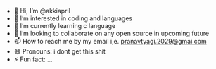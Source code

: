 - 👋 Hi, I’m @akkiapril
- 👀 I’m interested in coding and languages
- 🌱 I’m currently learning c language
- 💞️ I’m looking to collaborate on any open source in upcoming future
- 📫 How to reach me by my email i,e. pranavtyagi.2029@gmai.com
- 😄 Pronouns: i dont get this shit
- ⚡ Fun fact: ...

<!---
